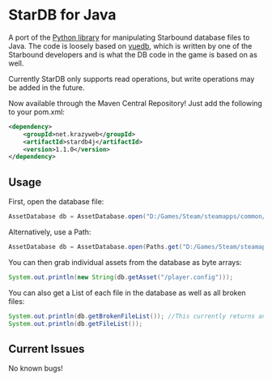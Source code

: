 # StarDB for Java

A port of the [Python library](https://github.com/McSimp/StarDB) for manipulating Starbound database files to Java.
The code is loosely based on [yuedb](https://bitbucket.org/kyren/yuedb), which 
is written by one of the Starbound developers and is what the DB code in the 
game is based on as well.

Currently StarDB only supports read operations, but write operations may be 
added in the future.

Now available through the Maven Central Repository! Just add the following to your pom.xml:
```xml
<dependency>
    <groupId>net.krazyweb</groupId>
    <artifactId>stardb4j</artifactId>
    <version>1.1.0</version>
</dependency>
```

## Usage

First, open the database file:
```java
AssetDatabase db = AssetDatabase.open("D:/Games/Steam/steamapps/common/Starbound/assets/packed.pak");
```

Alternatively, use a Path:
```java
AssetDatabase db = AssetDatabase.open(Paths.get("D:/Games/Steam/steamapps/common/Starbound/assets/packed.pak"));
```

You can then grab individual assets from the database as byte arrays:
```java
System.out.println(new String(db.getAsset("/player.config")));
```

You can also get a List of each file in the database as well as all broken files:
```java
System.out.println(db.getBrokenFileList()); //This currently returns an empty set, as there are no known bugs preventing reading data.
System.out.println(db.getFileList());
```

## Current Issues
No known bugs!